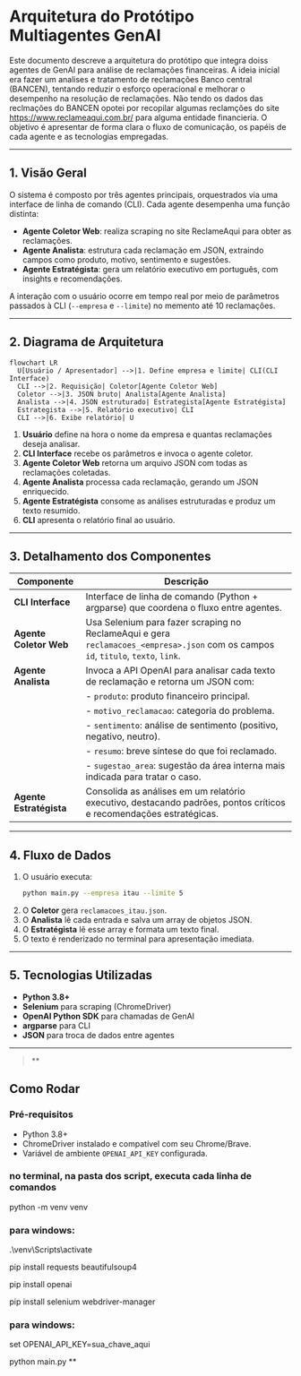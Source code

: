 # Arquitetura do Protótipo Multiagentes GenAI

Este documento descreve a arquitetura do protótipo que integra doiss agentes de GenAI para análise de reclamações financeiras. A ideia inicial era fazer um analises e tratamento de reclamações Banco central (BANCEN), tentando reduzir o esforço operacional e melhorar o desempenho na resolução de reclamações. Não tendo os dados das reclmações do BANCEN opotei por recopilar algumas reclamções do site https://www.reclameaqui.com.br/ para alguma entidade financieria. O objetivo é apresentar de forma clara o fluxo de comunicação, os papéis de cada agente e as tecnologias empregadas.

---

## 1. Visão Geral

O sistema é composto por três agentes principais, orquestrados via uma interface de linha de comando (CLI). Cada agente desempenha uma função distinta:

- **Agente Coletor Web**: realiza scraping no site ReclameAqui para obter as reclamações.
- **Agente Analista**: estrutura cada reclamação em JSON, extraindo campos como produto, motivo, sentimento e sugestões.
- **Agente Estratégista**: gera um relatório executivo em português, com insights e recomendações.

A interação com o usuário ocorre em tempo real por meio de parâmetros passados à CLI (`--empresa` e `--limite`) no memento até 10 reclamaçôes.

---

## 2. Diagrama de Arquitetura

```mermaid
flowchart LR
  U[Usuário / Apresentador] -->|1. Define empresa e limite| CLI(CLI Interface)
  CLI -->|2. Requisição| Coletor[Agente Coletor Web]
  Coletor -->|3. JSON bruto| Analista[Agente Analista]
  Analista -->|4. JSON estruturado| Estrategista[Agente Estratégista]
  Estrategista -->|5. Relatório executivo| CLI
  CLI -->|6. Exibe relatório| U
```

1. **Usuário** define na hora o nome da empresa e quantas reclamações deseja analisar.
2. **CLI Interface** recebe os parâmetros e invoca o agente coletor.
3. **Agente Coletor Web** retorna um arquivo JSON com todas as reclamações coletadas.
4. **Agente Analista** processa cada reclamação, gerando um JSON enriquecido.
5. **Agente Estratégista** consome as análises estruturadas e produz um texto resumido.
6. **CLI** apresenta o relatório final ao usuário.

---

## 3. Detalhamento dos Componentes

| Componente              | Descrição                                                                                                                          |
| ----------------------- | ---------------------------------------------------------------------------------------------------------------------------------- |
| **CLI Interface**       | Interface de linha de comando (Python + argparse) que coordena o fluxo entre agentes.                                              |
| **Agente Coletor Web**  | Usa Selenium para fazer scraping no ReclameAqui e gera `reclamacoes_<empresa>.json` com os campos `id`, `titulo`, `texto`, `link`. |
| **Agente Analista**     | Invoca a API OpenAI para analisar cada texto de reclamação e retorna um JSON com:                                                  |
|                         | - `produto`: produto financeiro principal.                                                                                         |
|                         | - `motivo_reclamacao`: categoria do problema.                                                                                      |
|                         | - `sentimento`: análise de sentimento (positivo, negativo, neutro).                                                                |
|                         | - `resumo`: breve síntese do que foi reclamado.                                                                                    |
|                         | - `sugestao_area`: sugestão da área interna mais indicada para tratar o caso.                                                      |
| **Agente Estratégista** | Consolida as análises em um relatório executivo, destacando padrões, pontos críticos e recomendações estratégicas.                 |

---

## 4. Fluxo de Dados

1. O usuário executa:
   ```bash
   python main.py --empresa itau --limite 5
   ```
2. O **Coletor** gera `reclamacoes_itau.json`.
3. O **Analista** lê cada entrada e salva um array de objetos JSON.
4. O **Estratégista** lê esse array e formata um texto final.
5. O texto é renderizado no terminal para apresentação imediata.

---

## 5. Tecnologias Utilizadas

- **Python 3.8+**
- **Selenium** para scraping (ChromeDriver)
- **OpenAI Python SDK** para chamadas de GenAI
- **argparse** para CLI
- **JSON** para troca de dados entre agentes

---

> **
## Como Rodar

### Pré-requisitos
- Python 3.8+
- ChromeDriver instalado e compatível com seu Chrome/Brave.
- Variável de ambiente `OPENAI_API_KEY` configurada.

### no terminal, na pasta dos script, executa cada linha de comandos

python -m venv venv

### para windows:
.\venv\Scripts\activate

pip install requests beautifulsoup4

pip install openai

pip install selenium webdriver-manager

### para windows:
set OPENAI_API_KEY=sua_chave_aqui

python main.py
**
